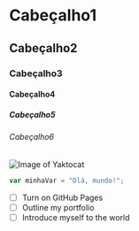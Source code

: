 # Cabeçalho1
## Cabeçalho2
### Cabeçalho3
#### Cabeçalho4
##### Cabeçalho5
###### Cabeçalho6

![Image of Yaktocat](https://octodex.github.com/images/yaktocat.png)

```javascript
var minhaVar = "Olá, mundo!";
```

- [ ] Turn on GitHub Pages
- [ ] Outline my portfolio
- [ ] Introduce myself to the world

